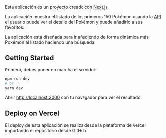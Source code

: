 Esta aplicación es un proyecto creado con [Next.js](https://nextjs.org/)

La aplicación muestra el listado de los primeros 150 Pokémon usando la [API](https://pokeapi.co/api/v2) 
el usuario puede ver el detalle del Pokémon y puede añadirlo a sus favoritos.

La aplicación está diseñada para ir añadiendo de forma dinámica más Pokémon al listado haciendo una búsqueda.

## Getting Started

Primero, debes poner en marcha el servidor:

```bash
npm run dev
# or
yarn dev
```

Abrir [http://localhost:3000](http://localhost:3000) con tu navegador para ver el resultado.

## Deploy on Vercel

El deploy de esta aplicación se realiza desde la plataforma de vercel importando el repositorio desde GitHub.
